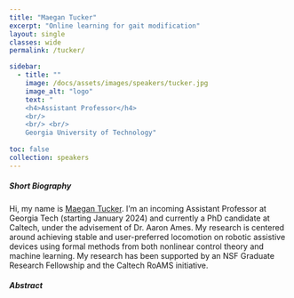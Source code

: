 ```yaml
---
title: "Maegan Tucker"
excerpt: "Online learning for gait modification"
layout: single 
classes: wide
permalink: /tucker/

sidebar:
  - title: ""
    image: /docs/assets/images/speakers/tucker.jpg 
    image_alt: "logo"
    text: "
    <h4>Assistant Professor</h4> 
    <br/>
    <br/> <br/>
    Georgia University of Technology"
  
toc: false 
collection: speakers
---
```


##### Short Biography 

Hi, my name is [Maegan Tucker](https://maegantucker.com/). I’m an incoming Assistant Professor at Georgia Tech (starting January 2024) and currently a PhD candidate at Caltech, under the advisement of Dr. Aaron Ames. My research is centered around achieving stable and user-preferred locomotion on robotic assistive devices using formal methods from both nonlinear control theory and machine learning. My research has been supported by an NSF Graduate Research Fellowship and the Caltech RoAMS initiative.



<center style="font-size:30px">
</center>

##### Abstract



